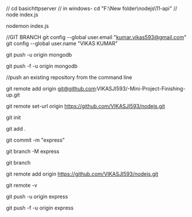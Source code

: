 // cd basichttpserver
// in windows-  cd "F:\New folder\nodejs\11-api"
// node index.js

nodemon index.js

//GIT BRANCH
 git config --global user.email "kumar.vikas593@gmail.com"
  git config --global user.name "VIKAS KUMAR"


git push -u origin mongodb

git push -f -u origin mongodb

//push an existing repository from the command line

git remote add origin git@github.com:VIKASJI593/-Mini-Project-Finishing-up.git

git remote set-url origin https://github.com/VIKASJI593/nodejs.git

git init

git add .

git commit -m "express"

git branch -M express

git branch

git remote add origin https://github.com/VIKASJI593/nodejs.git

git remote -v



git push -u origin express

git push -f -u origin express
